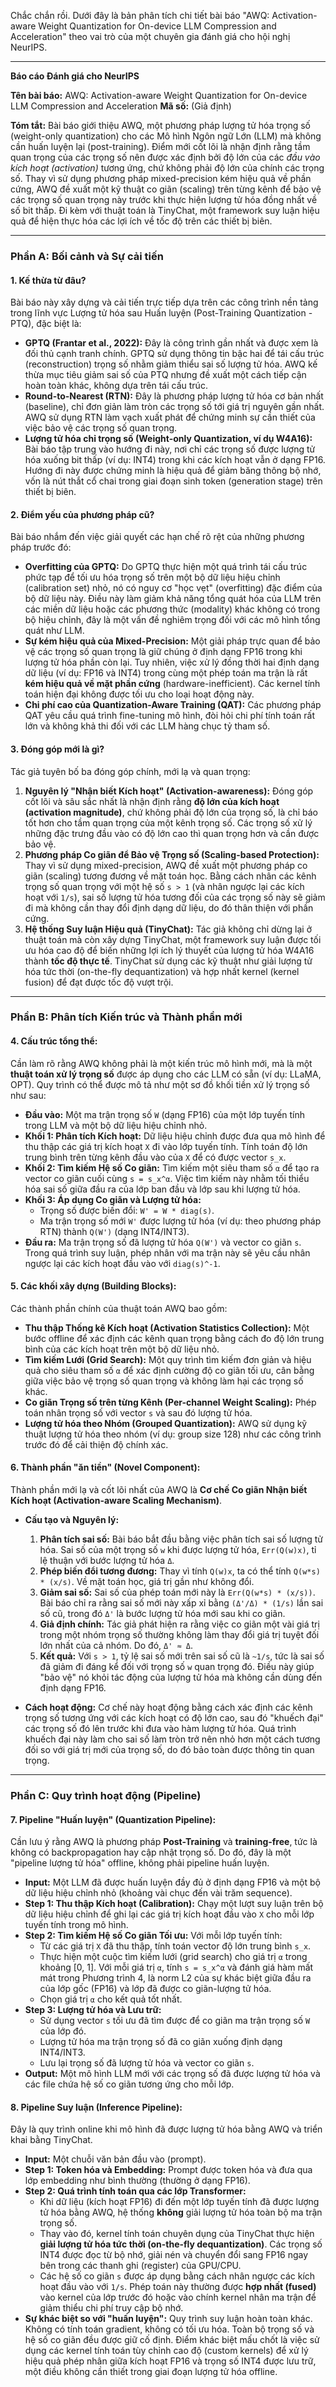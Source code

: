 Chắc chắn rồi. Dưới đây là bản phân tích chi tiết bài báo "AWQ: Activation-aware Weight Quantization for On-device LLM Compression and Acceleration" theo vai trò của một chuyên gia đánh giá cho hội nghị NeurIPS.

***

**Báo cáo Đánh giá cho NeurIPS**

**Tên bài báo:** AWQ: Activation-aware Weight Quantization for On-device LLM Compression and Acceleration
**Mã số:** (Giả định)

**Tóm tắt:** Bài báo giới thiệu AWQ, một phương pháp lượng tử hóa trọng số (weight-only quantization) cho các Mô hình Ngôn ngữ Lớn (LLM) mà không cần huấn luyện lại (post-training). Điểm mới cốt lõi là nhận định rằng tầm quan trọng của các trọng số nên được xác định bởi độ lớn của các *đầu vào kích hoạt (activation)* tương ứng, chứ không phải độ lớn của chính các trọng số. Thay vì sử dụng phương pháp mixed-precision kém hiệu quả về phần cứng, AWQ đề xuất một kỹ thuật co giãn (scaling) trên từng kênh để bảo vệ các trọng số quan trọng này trước khi thực hiện lượng tử hóa đồng nhất về số bit thấp. Đi kèm với thuật toán là TinyChat, một framework suy luận hiệu quả để hiện thực hóa các lợi ích về tốc độ trên các thiết bị biên.

---

### **Phần A: Bối cảnh và Sự cải tiến**

#### **1. Kế thừa từ đâu?**

Bài báo này xây dựng và cải tiến trực tiếp dựa trên các công trình nền tảng trong lĩnh vực Lượng tử hóa sau Huấn luyện (Post-Training Quantization - PTQ), đặc biệt là:

* **GPTQ (Frantar et al., 2022):** Đây là công trình gần nhất và được xem là đối thủ cạnh tranh chính. GPTQ sử dụng thông tin bậc hai để tái cấu trúc (reconstruction) trọng số nhằm giảm thiểu sai số lượng tử hóa. AWQ kế thừa mục tiêu giảm sai số của PTQ nhưng đề xuất một cách tiếp cận hoàn toàn khác, không dựa trên tái cấu trúc.
* **Round-to-Nearest (RTN):** Đây là phương pháp lượng tử hóa cơ bản nhất (baseline), chỉ đơn giản làm tròn các trọng số tới giá trị nguyên gần nhất. AWQ sử dụng RTN làm vạch xuất phát để chứng minh sự cần thiết của việc bảo vệ các trọng số quan trọng.
* **Lượng tử hóa chỉ trọng số (Weight-only Quantization, ví dụ W4A16):** Bài báo tập trung vào hướng đi này, nơi chỉ các trọng số được lượng tử hóa xuống bit thấp (ví dụ: INT4) trong khi các kích hoạt vẫn ở dạng FP16. Hướng đi này được chứng minh là hiệu quả để giảm băng thông bộ nhớ, vốn là nút thắt cổ chai trong giai đoạn sinh token (generation stage) trên thiết bị biên.

#### **2. Điểm yếu của phương pháp cũ?**

Bài báo nhắm đến việc giải quyết các hạn chế rõ rệt của những phương pháp trước đó:

* **Overfitting của GPTQ:** Do GPTQ thực hiện một quá trình tái cấu trúc phức tạp để tối ưu hóa trọng số trên một bộ dữ liệu hiệu chỉnh (calibration set) nhỏ, nó có nguy cơ "học vẹt" (overfitting) đặc điểm của bộ dữ liệu này. Điều này làm giảm khả năng tổng quát hóa của LLM trên các miền dữ liệu hoặc các phương thức (modality) khác không có trong bộ hiệu chỉnh, đây là một vấn đề nghiêm trọng đối với các mô hình tổng quát như LLM.
* **Sự kém hiệu quả của Mixed-Precision:** Một giải pháp trực quan để bảo vệ các trọng số quan trọng là giữ chúng ở định dạng FP16 trong khi lượng tử hóa phần còn lại. Tuy nhiên, việc xử lý đồng thời hai định dạng dữ liệu (ví dụ: FP16 và INT4) trong cùng một phép toán ma trận là rất **kém hiệu quả về mặt phần cứng** (hardware-inefficient). Các kernel tính toán hiện đại không được tối ưu cho loại hoạt động này.
* **Chi phí cao của Quantization-Aware Training (QAT):** Các phương pháp QAT yêu cầu quá trình fine-tuning mô hình, đòi hỏi chi phí tính toán rất lớn và không khả thi đối với các LLM hàng chục tỷ tham số.

#### **3. Đóng góp mới là gì?**

Tác giả tuyên bố ba đóng góp chính, mới lạ và quan trọng:

1.  **Nguyên lý "Nhận biết Kích hoạt" (Activation-awareness):** Đóng góp cốt lõi và sâu sắc nhất là nhận định rằng **độ lớn của kích hoạt (activation magnitude)**, chứ không phải độ lớn của trọng số, là chỉ báo tốt hơn cho tầm quan trọng của một kênh trọng số. Các trọng số xử lý những đặc trưng đầu vào có độ lớn cao thì quan trọng hơn và cần được bảo vệ.
2.  **Phương pháp Co giãn để Bảo vệ Trọng số (Scaling-based Protection):** Thay vì sử dụng mixed-precision, AWQ đề xuất một phương pháp co giãn (scaling) tương đương về mặt toán học. Bằng cách nhân các kênh trọng số quan trọng với một hệ số `s > 1` (và nhân ngược lại các kích hoạt với `1/s`), sai số lượng tử hóa tương đối của các trọng số này sẽ giảm đi mà không cần thay đổi định dạng dữ liệu, do đó thân thiện với phần cứng.
3.  **Hệ thống Suy luận Hiệu quả (TinyChat):** Tác giả không chỉ dừng lại ở thuật toán mà còn xây dựng TinyChat, một framework suy luận được tối ưu hóa cao độ để biến những lợi ích lý thuyết của lượng tử hóa W4A16 thành **tốc độ thực tế**. TinyChat sử dụng các kỹ thuật như giải lượng tử hóa tức thời (on-the-fly dequantization) và hợp nhất kernel (kernel fusion) để đạt được tốc độ vượt trội.

---

### **Phần B: Phân tích Kiến trúc và Thành phần mới**

#### **4. Cấu trúc tổng thể:**

Cần làm rõ rằng AWQ không phải là một kiến trúc mô hình mới, mà là một **thuật toán xử lý trọng số** được áp dụng cho các LLM có sẵn (ví dụ: LLaMA, OPT). Quy trình có thể được mô tả như một sơ đồ khối tiền xử lý trọng số như sau:

* **Đầu vào:** Một ma trận trọng số `W` (dạng FP16) của một lớp tuyến tính trong LLM và một bộ dữ liệu hiệu chỉnh nhỏ.
* **Khối 1: Phân tích Kích hoạt:** Dữ liệu hiệu chỉnh được đưa qua mô hình để thu thập các giá trị kích hoạt `X` đi vào lớp tuyến tính. Tính toán độ lớn trung bình trên từng kênh đầu vào của `X` để có được vector `s_x`.
* **Khối 2: Tìm kiếm Hệ số Co giãn:** Tìm kiếm một siêu tham số `α` để tạo ra vector co giãn cuối cùng `s = s_x^α`. Việc tìm kiếm này nhằm tối thiểu hóa sai số giữa đầu ra của lớp ban đầu và lớp sau khi lượng tử hóa.
* **Khối 3: Áp dụng Co giãn và Lượng tử hóa:**
    * Trọng số được biến đổi: `W' = W * diag(s)`.
    * Ma trận trọng số mới `W'` được lượng tử hóa (ví dụ: theo phương pháp RTN) thành `Q(W')` (dạng INT4/INT3).
* **Đầu ra:** Ma trận trọng số đã lượng tử hóa `Q(W')` và vector co giãn `s`. Trong quá trình suy luận, phép nhân với ma trận này sẽ yêu cầu nhân ngược lại các kích hoạt đầu vào với `diag(s)^-1`.

#### **5. Các khối xây dựng (Building Blocks):**

Các thành phần chính của thuật toán AWQ bao gồm:

* **Thu thập Thống kê Kích hoạt (Activation Statistics Collection):** Một bước offline để xác định các kênh quan trọng bằng cách đo độ lớn trung bình của các kích hoạt trên một bộ dữ liệu nhỏ.
* **Tìm kiếm Lưới (Grid Search):** Một quy trình tìm kiếm đơn giản và hiệu quả cho siêu tham số `α` để xác định cường độ co giãn tối ưu, cân bằng giữa việc bảo vệ trọng số quan trọng và không làm hại các trọng số khác.
* **Co giãn Trọng số trên từng Kênh (Per-channel Weight Scaling):** Phép toán nhân trọng số với vector `s` và sau đó lượng tử hóa.
* **Lượng tử hóa theo Nhóm (Grouped Quantization):** AWQ sử dụng kỹ thuật lượng tử hóa theo nhóm (ví dụ: group size 128) như các công trình trước đó để cải thiện độ chính xác.

#### **6. Thành phần "ăn tiền" (Novel Component):**

Thành phần mới lạ và cốt lõi nhất của AWQ là **Cơ chế Co giãn Nhận biết Kích hoạt (Activation-aware Scaling Mechanism)**.

* **Cấu tạo và Nguyên lý:**
    1.  **Phân tích sai số:** Bài báo bắt đầu bằng việc phân tích sai số lượng tử hóa. Sai số của một trọng số `w` khi được lượng tử hóa, `Err(Q(w)x)`, tỉ lệ thuận với bước lượng tử hóa `Δ`.
    2.  **Phép biến đổi tương đương:** Thay vì tính `Q(w)x`, ta có thể tính `Q(w*s) * (x/s)`. Về mặt toán học, giá trị gần như không đổi.
    3.  **Giảm sai số:** Sai số của phép toán mới này là `Err(Q(w*s) * (x/s))`. Bài báo chỉ ra rằng sai số mới này xấp xỉ bằng `(Δ'/Δ) * (1/s)` lần sai số cũ, trong đó `Δ'` là bước lượng tử hóa mới sau khi co giãn.
    4.  **Giả định chính:** Tác giả phát hiện ra rằng việc co giãn một vài giá trị trong một nhóm trọng số thường không làm thay đổi giá trị tuyệt đối lớn nhất của cả nhóm. Do đó, `Δ' ≈ Δ`.
    5.  **Kết quả:** Với `s > 1`, tỷ lệ sai số mới trên sai số cũ là `~1/s`, tức là sai số đã giảm đi đáng kể đối với trọng số `w` quan trọng đó. Điều này giúp "bảo vệ" nó khỏi tác động của lượng tử hóa mà không cần dùng đến định dạng FP16.

* **Cách hoạt động:** Cơ chế này hoạt động bằng cách xác định các kênh trọng số tương ứng với các kích hoạt có độ lớn cao, sau đó "khuếch đại" các trọng số đó lên trước khi đưa vào hàm lượng tử hóa. Quá trình khuếch đại này làm cho sai số làm tròn trở nên nhỏ hơn một cách tương đối so với giá trị mới của trọng số, do đó bảo toàn được thông tin quan trọng.

---

### **Phần C: Quy trình hoạt động (Pipeline)**

#### **7. Pipeline "Huấn luyện" (Quantization Pipeline):**

Cần lưu ý rằng AWQ là phương pháp **Post-Training** và **training-free**, tức là không có backpropagation hay cập nhật trọng số. Do đó, đây là một "pipeline lượng tử hóa" offline, không phải pipeline huấn luyện.

* **Input:** Một LLM đã được huấn luyện đầy đủ ở định dạng FP16 và một bộ dữ liệu hiệu chỉnh nhỏ (khoảng vài chục đến vài trăm sequence).
* **Step 1: Thu thập Kích hoạt (Calibration):** Chạy một lượt suy luận trên bộ dữ liệu hiệu chỉnh để ghi lại các giá trị kích hoạt đầu vào `X` cho mỗi lớp tuyến tính trong mô hình.
* **Step 2: Tìm kiếm Hệ số Co giãn Tối ưu:** Với mỗi lớp tuyến tính:
    * Từ các giá trị `X` đã thu thập, tính toán vector độ lớn trung bình `s_x`.
    * Thực hiện một cuộc tìm kiếm lưới (grid search) cho giá trị `α` trong khoảng [0, 1]. Với mỗi giá trị `α`, tính `s = s_x^α` và đánh giá hàm mất mát trong Phương trình 4, là norm L2 của sự khác biệt giữa đầu ra của lớp gốc (FP16) và lớp đã được co giãn-lượng tử hóa.
    * Chọn giá trị `α` cho kết quả tốt nhất.
* **Step 3: Lượng tử hóa và Lưu trữ:**
    * Sử dụng vector `s` tối ưu đã tìm được để co giãn ma trận trọng số `W` của lớp đó.
    * Lượng tử hóa ma trận trọng số đã co giãn xuống định dạng INT4/INT3.
    * Lưu lại trọng số đã lượng tử hóa và vector co giãn `s`.
* **Output:** Một mô hình LLM mới với các trọng số đã được lượng tử hóa và các file chứa hệ số co giãn tương ứng cho mỗi lớp.

#### **8. Pipeline Suy luận (Inference Pipeline):**

Đây là quy trình online khi mô hình đã được lượng tử hóa bằng AWQ và triển khai bằng TinyChat.

* **Input:** Một chuỗi văn bản đầu vào (prompt).
* **Step 1: Token hóa và Embedding:** Prompt được token hóa và đưa qua lớp embedding như bình thường (thường ở dạng FP16).
* **Step 2: Quá trình tính toán qua các lớp Transformer:**
    * Khi dữ liệu (kích hoạt FP16) đi đến một lớp tuyến tính đã được lượng tử hóa bằng AWQ, hệ thống **không** giải lượng tử hóa toàn bộ ma trận trọng số.
    * Thay vào đó, kernel tính toán chuyên dụng của TinyChat thực hiện **giải lượng tử hóa tức thời (on-the-fly dequantization)**. Các trọng số INT4 được đọc từ bộ nhớ, giải nén và chuyển đổi sang FP16 ngay bên trong các thanh ghi (register) của GPU/CPU.
    * Các hệ số co giãn `s` được áp dụng bằng cách nhân ngược các kích hoạt đầu vào với `1/s`. Phép toán này thường được **hợp nhất (fused)** vào kernel của lớp trước đó hoặc vào chính kernel nhân ma trận để giảm thiểu chi phí truy cập bộ nhớ.
* **Sự khác biệt so với "huấn luyện":** Quy trình suy luận hoàn toàn khác. Không có tính toán gradient, không có tối ưu hóa. Toàn bộ trọng số và hệ số co giãn đều được giữ cố định. Điểm khác biệt mấu chốt là việc sử dụng các kernel tính toán tùy chỉnh cao độ (custom kernels) để xử lý hiệu quả phép nhân giữa kích hoạt FP16 và trọng số INT4 được lưu trữ, một điều không cần thiết trong giai đoạn lượng tử hóa offline.